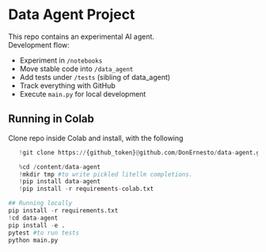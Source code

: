 # Data Agent Project

This repo contains an experimental AI agent.  
Development flow:
- Experiment in `/notebooks`
- Move stable code into `/data_agent`
- Add tests under `/tests` (sibling of data_agent)
- Track everything with GitHub
- Execute `main.py` for local development

## Running in Colab
Clone repo inside Colab and install, with the following 
   ```python
      !git clone https://{github_token}@github.com/DonErnesto/data-agent.git /content/data-agent

      %cd /content/data-agent
      !mkdir tmp #to write pickled litellm completions.
      !pip install data-agent
      !pip install -r requirements-colab.txt

## Running locally
pip install -r requirements.txt
!cd data-agent
pip install -e . 
pytest #to run tests
python main.py


